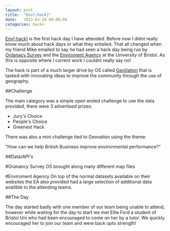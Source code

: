 ```yaml
---
layout: post
title:  "Env[:hack]"
date:   2013-03-18 00:00:00
categories: hacks
---
```


[Env[:hack]](http://envhack.com/) is the first hack day I have attended. Before now I didnt really know much about hack days or what they entailed. That all changed when my friend Mike emailed to say he had seen a hack day being run by [Ordanacy Survey](http://www.ordnancesurvey.co.uk/) and the [Enviroment Agency](http://www.environment-agency.gov.uk/) at the University of Bristol. As this is opposite where I current work I couldnt really say no!

The hack is part of a much larger drive by OS called [GeoVation](http://www.geovation.org.uk/) that is tasked with innovating ideas to improve the community through the use of geography.

##Challenge

The main category was a simple open ended challenge to use the data provided, there were 3 advertised prizes:

- Jury's Choice
- People's Choice
- Greenest Hack

There was also a mini challenge tied to Geovation using the theme:

&quot;How can we help British Business improve environmental performance?&quot;

##Data/API's

#Oranancy Survey
OS brought along many different map files

#Enviroment Agency
On top of the normal datasets available on their websites the EA also provided had a large selection of additional data availible to the attending teams.

##The Day

The day started badly with one member of our team being unable to attend, however while waiting for the day to start we met Ellie Ford a student of Bristol Uni who had been encouraged to come on her by a tutor. We quickly encouraged her to join our team and were back upto strength!

